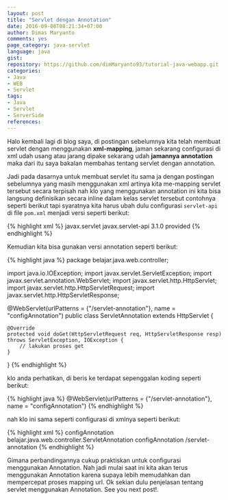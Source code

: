 ```yaml
---
layout: post
title: "Servlet dengan Annotation"
date: 2016-09-08T08:21:34+07:00
author: Dimas Maryanto
comments: yes
page_category: java-servlet
language: java
gist:
repository: https://github.com/dimMaryanto93/tutorial-java-webapp.git
categories:
- Java
- WEB
- Servlet
tags:
- Java
- Servlet
- ServerSide
references:
---
```


Halo kembali lagi di blog saya, di postingan sebelumnya kita telah membuat servlet dengan menggunakan **xml-mapping**, jaman sekarang configurasi di xml udah usang atau jarang dipake sekarang udah **jamannya annotation** maka dari itu saya bakalan membahas tentang servlet dengan annotation.

<!--more-->

Jadi pada dasarnya untuk membuat servlet itu sama ja dengan postingan sebelumnya yang masih menggunakan xml artinya kita me-mapping servlet tersebut secara terpisah nah klo yang menggunakan annotation ini kita bisa langsung definisikan secara inline dalam kelas servlet tersebut contohnya seperti berikut tapi syaratnya kita harus ubah dulu configurasi `servlet-api` di file `pom.xml` menjadi versi seperti berikut:

{% highlight xml %}
<dependency>
    <groupId>javax.servlet</groupId>
    <artifactId>javax.servlet-api</artifactId>
    <version>3.1.0</version>
    <scope>provided</scope>
</dependency>
{% endhighlight %}

Kemudian kita bisa gunakan versi annotation seperti berikut:

{% highlight java %}
package belajar.java.web.controller;

import java.io.IOException;
import javax.servlet.ServletException;
import javax.servlet.annotation.WebServlet;
import javax.servlet.http.HttpServlet;
import javax.servlet.http.HttpServletRequest;
import javax.servlet.http.HttpServletResponse;

@WebServlet(urlPatterns = {"/servlet-annotation"}, name = "configAnnotation")
public class ServletAnnotation extends HttpServlet {

    @Override
    protected void doGet(HttpServletRequest req, HttpServletResponse resp) throws ServletException, IOException {
        // lakukan proses get
    }

}
{% endhighlight %}

klo anda perhatikan, di beris ke  terdapat sepenggalan koding seperti berikut:

{% highlight java %}
@WebServlet(urlPatterns = {"/servlet-annotation"}, name = "configAnnotation")
{% endhighlight %}

nah klo ini sama seperti configurasi di xmlnya seperti berikut:

{% highlight xml %}
<servlet>
    <servlet-name>configAnnotation</servlet-name>
    <servlet-class>belajar.java.web.controller.ServletAnnotation</servlet-class>
</servlet>
<servlet-mapping>
    <servlet-name>configAnnotation</servlet-name>
    <url-pattern>/servlet-annotation</url-pattern>
</servlet-mapping>
{% endhighlight %}

Gimana perbandingannya cukup praktiskan untuk configurasi menggunakan Annotation. Nah jadi mulai saat ini kita akan terus menggunakan Annotation karena supaya lebih memudahkan dan mempercepat proses mapping url. Ok sekian dulu penjelasan tentang servlet menggunakan Annotation. See you next post!.
